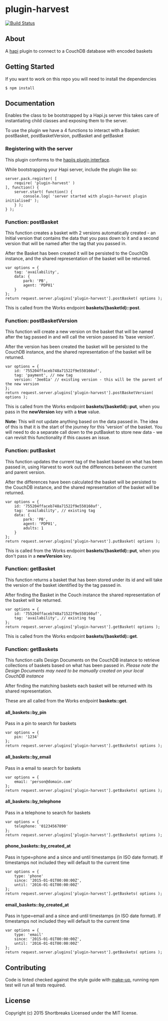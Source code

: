 # plugin-harvest

[![Build Status](https://api.shippable.com/projects/54ff09505ab6cc135296f99a/badge?branchName=master)](https://app.shippable.com/projects/54ff09505ab6cc135296f99a/builds/latest)

## About

A [hapi](http://hapijs.com/) plugin to connect to a CouchDB database with encoded baskets

## Getting Started

If you want to work on this repo you will need to install the dependencies
```
$ npm install
```

## Documentation

Enables the class to be bootstrapped by a Hapi.js server this takes care of instantiating child classes and exposing them to the server.

To use the plugin we have a 4 functions to interact with a Basket: postBasket, postBasketVersion, putBasket and getBasket

### Registering with the server

This plugin conforms to the [hapijs plugin interface](http://hapijs.com/api#plugin-interface).

While bootstrapping your Hapi server, include the plugin like so:

```
server.pack.register( [
	require( 'plugin-harvest' )
], function() {
	server.start( function() {
		console.log( 'server started with plugin-harvest plugin initialised' );
	} );
} );
```

### Function: postBasket
This function creates a basket with 2 versions automatically created - an Initial version that contains the data that you pass down to it and a second version that will be named after the tag that you passed in.

After the Basket has been created it will be persisted to the CouchDb instance, and the shared representation of the basket will be returned.

```
var options = {
	tag: 'availability',
	data: {
		park: 'PB',
		agent: 'PDP01'
	}
};
return request.server.plugins['plugin-harvest'].postBasket( options );
```

This is called from the Works endpoint **baskets/(basketId)::post**.

### Function: postBasketVersion

This function will create a new version on the basket that will be named after the tag passed in and will call the version passed its 'base version'.

After the version has been created the basket will be persisted to the CouchDB instance, and the shared representation of the basket will be returned.

```
var options = {
	id: '755204ffaceb748a71522f9e550160af',
	tag: 'payment', // new tag
	version: '3ee81a' // existing version - this will be the parent of the new version
};
return request.server.plugins['plugin-harvest'].postBasketVersion( options );
```

This is called from the Works endpoint **baskets/(basketId)::put**, when you pass in the **newVersion** key with a **true** value.

**Note:** This will not update anything based on the data passed in. The idea of this is that it is the start of the journey for this 'version' of the basket. You will need to do a separate call down to the putBasket to store new data - we can revisit this functionality if this causes an issue.

### Function: putBasket

This function updates the current tag of the basket based on what has been passed in, using Harvest to work out the differences between the current and parent version.

After the differences have been calculated the basket will be persisted to the CouchDB instance, and the shared representation of the basket will be returned.

```
var options = {
	id: '755204ffaceb748a71522f9e550160af',
	tag: 'availability', // existing tag
	data: {
		park: 'PB',
		agent: 'PDP01',
		adults: 1
	}
};
return request.server.plugins['plugin-harvest'].putBasket( options );
```

This is called from the Works endpoint **baskets/(basketId)::put**, when you don't pass in a **newVersion** key.

### Function: getBasket
This function returns a basket that has been stored under its id and will take the version of the basket identified by the tag passed in.

After finding the Basket in the Couch instance the shared representation of the basket will be returned.

```
var options = {
	id: '755204ffaceb748a71522f9e550160af',
	tag: 'availability', // existing tag
};
return request.server.plugins['plugin-harvest'].getBasket( options );
```

This is called from the Works endpoint **baskets/(basketId)::get**.

### Function: getBaskets
This function calls Design Documents on the CouchDB instance to retrieve collections of baskets based on what has been passed in.
_Please note the Design Documents may need to be manually created on your local CouchDB instance_

After finding the matching baskets each basket will be returned with its shared representation.

These are all called from the Works endpoint **baskets::get**.

#### all_baskets::by_pin

Pass in a pin to search for baskets

```
var options = {
	pin: '1234'
};
return request.server.plugins['plugin-harvest'].getBaskets( options );
```

#### all_baskets::by_email

Pass in a email to search for baskets

```
var options = {
	email: 'person@domain.com'
};
return request.server.plugins['plugin-harvest'].getBaskets( options );
```

#### all_baskets::by_telephone

Pass in a telephone to search for baskets

```
var options = {
	telephone: '01234567890'
};
return request.server.plugins['plugin-harvest'].getBaskets( options );
```

#### phone_baskets::by_created_at

Pass in type=phone and a since and until timestamps (in ISO date format). If timestamps not included they will default to the current time

```
var options = {
	type: 'phone'
	since: '2015-01-01T00:00:00Z',
	until: '2016-01-01T00:00:00Z'
};
return request.server.plugins['plugin-harvest'].getBaskets( options );
```

#### email_baskets::by_created_at

Pass in type=email and a since and until timestamps (in ISO date format). If timestamps not included they will default to the current time

```
var options = {
	type: 'email'
	since: '2015-01-01T00:00:00Z',
	until: '2016-01-01T00:00:00Z'
};
return request.server.plugins['plugin-harvest'].getBaskets( options );
```

## Contributing

Code is linted checked against the style guide with [make-up](https://github.com/holidayextras/make-up), running npm test will run all tests required.

## License
Copyright (c) 2015 Shortbreaks
Licensed under the MIT license.
